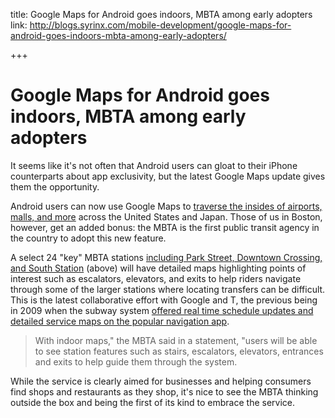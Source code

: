 title: Google Maps for Android goes indoors, MBTA among early adopters
link: http://blogs.syrinx.com/mobile-development/google-maps-for-android-goes-indoors-mbta-among-early-adopters/

+++


# Google Maps for Android goes indoors, MBTA among early adopters

It seems like it's not often that Android users can gloat to their iPhone counterparts about app exclusivity, but the latest Google Maps update gives them the opportunity.

Android users can now use Google Maps to [traverse the insides of airports, malls, and more](http://www.foxnews.com/scitech/2012/05/11/google-maps-update-offers-indoor-walking-directions/) across the United States and Japan. Those of us in Boston, however, get an added bonus: the MBTA is the first public transit agency in the country to adopt this new feature.

A select 24 "key" MBTA stations [including Park Street, Downtown Crossing, and South Station](http://www.boston.com/metrodesk/2012/05/09/mbta-launches-indoor-google-maps-for-stations/6ga1mXX9FEwl9CEhSbYy6H/story.html) (above) will have detailed maps highlighting points of interest such as escalators, elevators, and exits to help riders navigate through some of the larger stations where locating transfers can be difficult. This is the latest collaborative effort with Google and T, the previous being in 2009 when the subway system [offered real time schedule updates and detailed service maps on the popular navigation app](http://bostinno.com/2012/05/09/google-maps-now-lets-you-view-mbta-indoor-stations/).

> With indoor maps," the MBTA said in a statement, "users will be able to see station features such as stairs, escalators, elevators, entrances and exits to help guide them through the system.

While the service is clearly aimed for businesses and helping consumers find shops and restaurants as they shop, it's nice to see the MBTA thinking outside the box and being the first of its kind to embrace the service.
